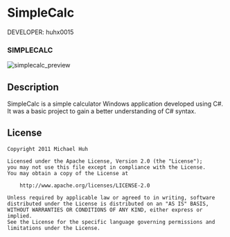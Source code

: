 SimpleCalc
==========

DEVELOPER: huhx0015

### SIMPLECALC
![simplecalc_preview](https://cloud.githubusercontent.com/assets/1645482/17510006/bceb6c06-5dd1-11e6-81d0-afab84cf02d4.gif)

## Description

SimpleCalc is a simple calculator Windows application developed using C#. It was a basic project to gain a better understanding of C# syntax.

## License

    Copyright 2011 Michael Huh

    Licensed under the Apache License, Version 2.0 (the "License");
    you may not use this file except in compliance with the License.
    You may obtain a copy of the License at

        http://www.apache.org/licenses/LICENSE-2.0

    Unless required by applicable law or agreed to in writing, software
    distributed under the License is distributed on an "AS IS" BASIS,
    WITHOUT WARRANTIES OR CONDITIONS OF ANY KIND, either express or implied.
    See the License for the specific language governing permissions and
    limitations under the License.
